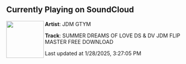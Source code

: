 ## Currently Playing on SoundCloud

[<img align="left" width="100" src="https://i1.sndcdn.com/avatars-6eofPOtr8km7T1Md-0GcihQ-t500x500.jpg">](https://soundcloud.com/jdmbnygtym/sdol-18-5?in=saxurn/sets/zooted)

**Artist**: JDM GTYM 

**Track**: SUMMER DREAMS OF LOVE DS & DV JDM FLIP MASTER FREE DOWNLOAD

Last updated at 1/28/2025, 3:27:05 PM
